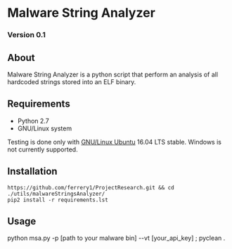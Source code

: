 # Malware String Analyzer

### Version 0.1

## About

Malware String Analyzer is a python script that perform an analysis
of all hardcoded strings stored into an ELF binary.

## Requirements

* Python 2.7
* GNU/Linux system

Testing is done only with [GNU/Linux Ubuntu](http://www.ubuntu.com/) 16.04 LTS stable.
Windows is not currently supported.

## Installation

    https://github.com/ferrery1/ProjectResearch.git && cd ./utils/malwareStringsAnalyzer/
    pip2 install -r requirements.lst

## Usage

python msa.py -p [path to your malware bin] --vt [your_api_key] ; pyclean  .
